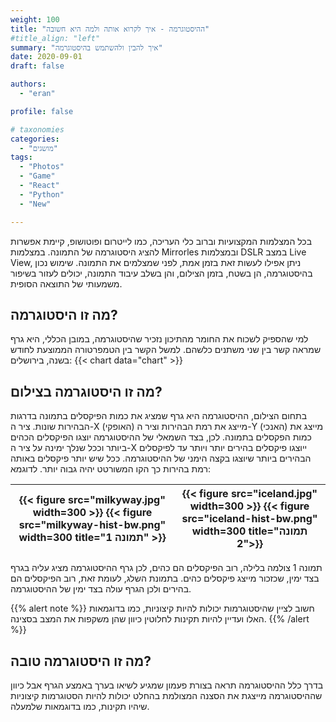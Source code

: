 ```yaml
---
weight: 100
title: "ההיסטוגרמה - איך לקרוא אותה ולמה היא חשובה"
#title_align: "left"
summary: "איך להבין ולהשתמש בהיסטוגרמה"
date: 2020-09-01
draft: false

authors: 
  - "eran"

profile: false

# taxonomies
categories: 
  - "מושגים"
tags:
  - "Photos"
  - "Game"
  - "React"
  - "Python"
  - "New"

---
```



בכל המצלמות המקצועיות וברוב כלי העריכה, כמו לייטרום ופוטושופ, קיימת אפשרות להציג היסטוגרמה של התמונה. במצלמות Mirrorles ובמצלמות DSLR במצב Live View, ניתן אפילו לעשות זאת בזמן אמת, לפני שמצלמים את התמונה. שימוש נכון בהיסטוגרמה, הן בשטח, בזמן הצילום, והן בשלב עיבוד התמונה, יכולים לעזור בשיפור משמעותי של התוצאה הסופית. 

## מה זו היסטוגרמה?
למי שהספיק לשכוח את החומר מהתיכון נזכיר שהיסטוגרמה, במובן הכללי, היא גרף שמראה קשר בין שני משתנים כלשהם. למשל הקשר בין הטמפרטורה הממוצעת לחודש בשנה, בירושלים:
{{< chart data="chart" >}}

## מה זו היסטוגרמה בצילום?
בתחום הצילום, ההיסטוגרמה היא גרף שמציג את כמות הפיקסלים בתמונה בדרגות הבהירות שונות. ציר ה-X (האופקי) מייצג את רמת הבהירות וציר ה-Y (האנכי) מייצג את כמות הפקסלים בתמונה. לכן, בצד השמאלי של ההיסטוגרמה יוצגו הפיקסלים הכהים ביותר וככל שנלך ימינה על ציר ה-X ייוצגו פיקסלים בהירים יותר ויותר עד לפיקסלים הבהירים ביותר שיוצגו בקצה הימני של ההיסטוגרמה. ככל שיש יותר פיקסלים באותה רמת בהירות כך הקו המשורטט יהיה גבוה יותר. לדוגמא:  

| {{< figure src="milkyway.jpg" width=300 >}} {{< figure src="milkyway-hist-bw.png" width=300 title="תמונה 1" >}}	|	{{< figure src="iceland.jpg" width=300 >}} {{< figure src="iceland-hist-bw.png" width=300 title="תמונה 2">}}	|
|:---------------------------------------------------------------------------------------------------------------------:|:---------------------------------------------------------------------------------------------------------------------:|

תמונה 1 צולמה בלילה, רוב הפיקסלים הם כהים, לכן גרף ההיסטוגרמה מציג עליה בגרף בצד ימין, שכזכור מייצג פיקסלים כהים. בתמונת השלג, לעומת זאת, רוב הפיקסלים הם בהירים ולכן הגרף עולה בצד ימין של ההיסטוגרמה.

{{% alert note %}}
חשוב לציין שהיסטוגרמות יכולות להיות קיצוניות, כמו בדוגמאות האלו ועדיין להיות תקינות לחלוטין כיוון שהן משקפות את המצב בסצינה. 
{{% /alert %}}


## מה זו היסטוגרמה טובה?
בדרך כלל ההיסטוגרמה תראה בצורת פעמון שמגיע לשיאו בערך באמצע הגרף אבל כיוון שההיסטוגרמה מייצגת את הסצנה המצולמת בהחלט יכולות להיות הסטוגרמות קיצוניות שיהיו תקינות, כמו בדוגמאות שלמעלה. 
